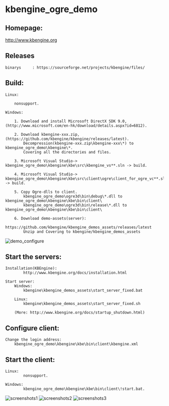 kbengine_ogre_demo
=============

## Homepage:
http://www.kbengine.org

## Releases

	binarys		: https://sourceforge.net/projects/kbengine/files/


## Build:

	Linux:

		nonsupport.

	Windows:

		1. Download and install Microsoft DirectX SDK 9.0, (http://www.microsoft.com/en-hk/download/details.aspx?id=6812).

		2. Download kbengine-xxx.zip, (https://github.com/kbengine/kbengine/releases/latest).
			Decompression(kbengine-xxx.zip\kbengine-xxx\*) to kbengine_ogre_demo\kbengine\*.
			Covering all the directories and files.

		3. Microsoft Visual Studio-> kbengine_ogre_demo\kbengine\kbe\src\kbengine_vs**.sln -> build.
		
		4. Microsoft Visual Studio-> kbengine_ogre_demo\kbengine\kbe\src\client\ogre\client_for_ogre_vc**.sln -> build.

		5. Copy Ogre-dlls to client.
			kbengine_ogre_demo\ogre3d\bin\debug\*.dll to kbengine_ogre_demo\kbengine\kbe\bin\client\
			kbengine_ogre_demo\ogre3d\bin\release\*.dll to kbengine_ogre_demo\kbengine\kbe\bin\client\

		6. Download demo-assets(server):
			https://github.com/kbengine/kbengine_demos_assets/releases/latest
			Unzip and Covering to kbengine/kbengine_demos_assets

![demo_configure](http://www.kbengine.org/assets/img/screenshots/demo_copy_kbengine.jpg)



## Start the servers:

	Installation(KBEngine):
			http://www.kbengine.org/docs/installation.html

	Start server:
		Windows:
			kbengine\kbengine_demos_assets\start_server_fixed.bat

		Linux:
			kbengine\kbengine_demos_assets\start_server_fixed.sh

		(More: http://www.kbengine.org/docs/startup_shutdown.html)



## Configure client:

	Change the login address:
		kbengine_ogre_demo\kbengine\kbe\bin\client\kbengine.xml

## Start the client:

	Linux:
			nonsupport.

	Windows:
			kbengine_ogre_demo\kbengine\kbe\bin\client\!start.bat.





![screenshots1](http://kbengine.github.io/assets/img/screenshots/ogre_demo1.jpg)
![screenshots2](http://kbengine.github.io/assets/img/screenshots/ogre_demo2.jpg)
![screenshots3](http://kbengine.github.io/assets/img/screenshots/ogre_demo3.jpg)
